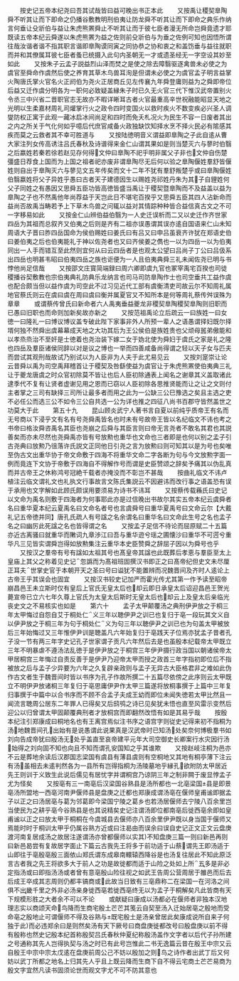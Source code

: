 <!-- { "loadSidebar": true } -->
　　按史记五帝本纪尧曰吾其试哉皆曰益可晚出书正本此
　　又按禹让稷契臯陶舜不听其让而下即命之仍播谷敷教明刑伯夷让防龙舜不听其让而下即命之典乐作纳言何垂让殳斨伯与益让朱虎熊罴舜止不听其让而于彼七臣者漫无所命岂舜竟遗才耶既读五帝本纪云舜遂以朱虎熊罴为益之佐则前殳斨伯与为垂之佐例可知也因悟所谓往哉汝谐者谐不指其职言谐即臯陶谟同寅之同协恭之协和衷之和盖饬垂与益往就职而并和其僚属耳彼七臣者蚤已统摄入此句内圣朝无一才或遗圣经无一字空设其妙至如此
　　又按朱子云孟子説益烈山泽而焚之是使之除去障翳驱逐禽兽未必使之为虞官至舜命作虞然后使之养育其草木鸟兽耳洵是但谓未必使之为虞官孟子明言益掌火陶唐氏掌火官名火正阏伯为尧火正居商丘见左传襄九年舜登庸则益为之舜即帝位后益又迁作虞分明各为一职何必致疑盖縁朱子时已久无火官三代下惟汉武帝置别火令丞三中兴省二晋职官志无故亦不暇详晰耳古者火官最重高辛世祝融能昭显天地之光明以生柔嘉材周礼司爟掌行火之政令四时变国火以救时疾火不数变疾必兴圣人调燮防权正寓于此观一藏冰启冰间尚足和四时而免夭札况火为民生不容一日废者其出之内之所关于气化何如乎噫后代庶官咸备火政独缺饮知择水烹不择火民必有隂感其疾而莫之云救者其不幸可胜道与
　　又按陆徳明音义谓益即臯陶之子此自逺从曹大家注列女传高诱注吕氏春秋及诗谱得来金仁山谓其果如是则当楚灭六与蓼时伯翳之后嬴姓若秦若徐若赵见存何得文仲曰臯陶不祀乎明非属父子非也文仲自伤楚彊盛日荐食上国而为上国之祖者祀亦废非谓臯陶尽无后何以验之臯陶偃姓羣舒皆偃姓则自出于臯陶灭六与蓼见文五年传矣而文十二年不犹有羣舒叛楚乎或曰臯陶偃姓伯翳嬴姓将父子异姓乎愚曰古者天子建德因生以赐姓尧祁姓丹朱为其子自貍姓何父子同姓之有愚因又思舜五臣功皆高徳皆盛当禹让于稷契暨臯陶而不及益盖以益为臯陶之子也不然禹他年尚荐益于天岂此日不堪宅百揆乎又思舜五臣其四人沾新命而益尚否故禹当畴若予上下草木鸟兽之问辄以益对其情踪种种皆合益信真古文之不可一字移易如此
　　又按金仁山辨伯益伯翳为一人史迁误析而二又以史迁作齐世家四岳为其祖而总叙齐又伯夷之后则是齐有二祖亦误愚谓其误亦逺自国语来仁山未知周语大子晋曰胙四岳国命为侯伯赐姓曰姜氏曰有吕又曰申吕虽衰齐许犹在郑语史伯曰姜伯夷之后也伯夷能礼于神以佐尧者也又曰齐侯姜之儁也一以为四岳一以为伯夷同出一人手而错互至此然则宜何从曰云四岳者是也观太公望曰吕尚子丁公曰吕伋系出四岳也明甚韦昭曰伯夷四岳之族也讵便为一人且伯夷典舜三礼未闻佐尧已明与书悖他尚足信哉
　　又按邵文庄寳简端録曰周六卿即虞九官也冢宰禹宅百揆也司徒稷播谷契敷教也宗伯夷典礼防典乐龙纳言也司马司防臯陶作士也司空垂共工益作虞也配合颇当但以益作虞为司空此不过习见近代工部有虞衡清吏司故云尔不知周礼属地官蔡氏则云在虞曰虞在周曰虞曰衡并属夏官又不知所本是何等周礼蔡传舛误殊为章章
　　或谓蔡传曾氏曰新命者六人禹夷垂益夔龙非稷契臯陶稷契臯陶则旧职而已愚曰旧职也而命则加新矣故亦新之
　　又按范祖禹论立后疏云一曰族姓一曰女徳一曰隆礼一曰博议博议盖专破此陛下家事非外人所预一辈人之语愚谓择妇既尔择壻何独不然舜出虞幕幕成天地之大功其后为王公侯伯是族姓贵也父顽母嚚弟傲能和以孝烝烝治不至奸是士徳着也尧治装下嫁二女于妫北使为舜妇于虞氏之家是礼之隆也四岳及羣臣诸侯同辞以对是议之博也一举而四善咸备尚得谓之轻以天子女与匹夫而尝试其观刑哉故试乃别试以为人臣非为人夫于此尤易见云
　　又按刘寔崇让论云昔舜以禹为司空禹拜稽首让于稷契及咎繇使益为虞官让于朱虎熊罴使伯夷典三礼让于夔龙唐虞之时众官初除莫不皆让也后人臣初除通表上闻名之谢章其义盖取诸此逮季代不复有让贤者虚谢见用之恩而已窃以人臣初除各思推贤能而让之让之文则付主者掌之三司有缺择三司所让最多者而用之此为一公缺三公巳豫选之矣且主选之吏不必任公而选三公不如令三公自共选一公为详也推之四征八尚书百郡守皆然盖世之功莫大于此
　　第五十九
　　昆山顾炎武宁人著书言自夏以前纯乎质帝王有名而无号商以下浸乎文有名有号尧舜禹皆名也时未有号故帝王皆以名纪临文不讳也考之书帝曰格汝舜咨禹名其臣也尧崩之后舜与其臣言则曰帝无言尧者不敢名其君也其説善矣而亦未尽然也尧舜禹亦皆有号放勲也重华也文命也三者即是也何以别之孟子引古尧典曰放勲乃徂落许氏説文正同他日引尧之言为放勲曰则可知其以是为号也矣唯至伪古文出重华协于帝文命敷于四海不将重华文命二字各断为句与今文放勲字面一例而竟连下文协于帝敷于四海自不得解作号而谓是史臣赞颂之辞矣予痛其以伪乱真而并古帝王之休称鸿号冠絶千载者亦掩没而不彰岂不甚哉
　　按曲礼临文不讳卢植注云临文谓礼文也礼执文行事故言文陈氏集説云不因避讳而改行事之语盖恐有误于承用也文字解如此顾氏颇误用要须易为诗书不讳耳
　　又按蔡传载蘓氏曰史记以文命为禹名则敷于四海者为何事耶此亦是过信晚出书故尔其实五帝本纪云虞舜者名曰重华夏本纪云夏禹名曰文命名者号也言虞舜号曰重华夏禹号曰文命云尔【大戴礼记五帝徳并同】唐孔氏疏人有号諡之名余谓名曰重华名曰文命此生号之名也孟子名之曰幽厉此死諡之名也皆得谓之名
　　又按孟子足信不待论而屈原赋二十五篇亦近古离骚曰就重华而敶词九章渉江曰吾与重华逰兮瑶之圃懐沙曰重华不可遌兮重华凡三见皆实谓舜岂得如放勲集注云重华本史臣赞舜之辞屈子因以为舜号也乎
　　又按汉之羣帝有号有諡如太祖其号也髙皇帝其諡也此既葬后孝恵与羣臣至太上皇庙上其父之称着见史记忽譌而为髙祖班固撰汉书即正之曰髙帝纪但史文未尽厘正耳夫世掌史官于本朝开天之圣曰号曰谥犹不能置辨而况魏晋间及齐时人逺论上古帝王乎其误会也固宜
　　又按汉书较史记加严而霍光传尤其第一作予读至昭帝崩昌邑王未立斯时仅有皇后上官氏无皇太后也却云即日承皇太后诏迎昌邑王贺光薨宣帝已立六七年久尊上官氏为太皇太后斯时无皇太后也却云上及皇太后亲临光丧史文之不易核实也如是
　　第六十
　　孟子太甲颠覆汤之典刑伊尹放之于桐三年太甲悔过自怨自艾于桐处仁义三年以聴伊尹之训已也复归于亳一段玩其文义自以伊尹放之于桐三年为句于桐处仁义为句三年以聴伊尹之训已也为句盖太甲被放后三年始悔过又三年惟伊尹训是聴盖凡六年始复归于亳践天子位焉亦犹孟子昔者孔子没一节有两三年字史记孔子世家谓子贡凡六年然后去是也虽殷本纪载帝太甲既立三年不明暴虐不遵汤法乱徳于是伊尹放之于桐宫三年伊尹摄行政当国以朝诸侯帝太甲居桐宫三年悔过自责反善于是伊尹乃迎帝太甲而授之政首三年字指初即位后不指被放之后与孟子少异要为六年之久复辟亲政则与孟子无异古大臣格君非之难如此伪作古文者生于魏晋间时皆以书序为孔子作故所撰二十五篇尽依傍之此序则云太甲既立不明伊尹放诸桐三年复归于亳思庸伊尹作太甲三篇遂将放桐事撰于上篇中三年复归事撰于中篇中以合书序而不顾不合孟子夫成王幼而即位未闻失徳若太甲比然且一闻流言聴周公居东二年罪人已得矣又后鸱鸮之诗已见矣犹未悟也直至风雷示变然后迎公以归曾谓太甲固颠覆典刑者才放桐宫而即翻然改悟有如是其易乎哉
　　按殷本纪注引郑康成曰桐地名也有王离宫焉似注书序之语宫字则従史记得来初不指桐为汤地魏晋间孔出始有是说愚谓此说果真是汉武帝时已知汤处矣奈何博极羣书如刘向告成帝犹曰殷汤无处乎盖直至哀帝建平元年大司空御史长卿案行水灾因行汤始得之刘向固不知也向且不知而谓孔安国知之乎其谁欺
　　又按赵岐注桐为邑亦不云是葬地余读后汉郡国志梁国有虞县有薄县虞则有空桐地又其地有桐亭薄下注云有汤虽相去未逺判然各为一县所有岂得指桐为汤陵墓地乎縁孔欲附防太甲居近先王则训于义致生此说后儒见有居忧字并谓桐宫乃谅阴三年之制非闗于废显悖孟子尤为怪矣
　　又按亳有三一南亳后汉梁国谷熟县是汤所都也一北亳梁国县是即景亳汤所盟地一西亳河南尹偃师县是盘庚之迁都也郑康成谓汤亳在偃师皇甫谧即据孟子以正之曰汤居亳与葛为邻葛即今梁国宁陵之葛乡也若汤居偃师去宁陵八百余里岂当使民为之耕乎亳今谷熟县是也其说精矣史记注谓汤即位都南亳后徙西亳余即如皇甫谧以正之曰放太甲于桐桐在今虞城县去偃师亦八百余里伊尹既以身当国于偃师又焉能时时于桐训太甲乎仍属谷熟方近或曰注曷由而误余曰误自史记正文正文云盘庚渡河南复居成汤之故居注遂谓汤亦曾都偃师以实其不知盘庚三篇一则曰新邑再则曰新邑曷尝有复故居字面止下篇云古我先王将多于前功适于山蔡谓先王即汤适于山即往于亳殷亳殷三面依山郑氏谓东成皋南轘辕西降谷是也汤复往居此不知此原泛言古者我之先王将欲多大于前人之功是故徙都而适于山险之处如上所五多是非必定指汤或曰即指汤汤或者曾有意亳殷山险往视之如武王告周公营周居于雒邑而后去后成王卒成其志周则仍都丰镐商或此故当日致有三亳鼎称二在梁国一在河洛之间俱不出畿千里之外非必汤亲身徙西亳若徙西亳终无以为孟子于桐解矣凡此皆商有天下规模形胜之大者余不可以不论
　　或献疑曰康成以汤都必在偃师者非独本汉地理志实以商颂天命鸟降而生商宅殷土芒芒其笺云自契至汤入迁始居亳之殷地而受命亳之殷地止可谓偃师不得及谷熟与既宅殷土是汤亲曾居此矣康成说所自来子何独于此而必违郑余曰是则然矣汤有天下厥号曰商盘庚徙都改号曰殷盘庚以前不得有殷称也然史记殷本纪首称殷契吕氏春秋仲夏纪称殷汤盖作文字者以后代子孙所建之号通称其先人岂得执契与汤之时已有此号岂惟此二书无逸篇云昔在殷王中宗又云自殷王中宗中宗太戊逺在盘庚前周公己不妨以殷加之则鸟之诗作者出武丁后又何妨以武丁所都之地名上归其先人乎且上既云降而生商下自不得云宅商土芒芒易商为殷文字宜然凡读书固须论世而观文字尤不可不防其意也
